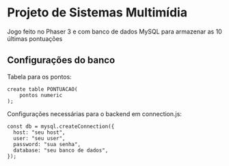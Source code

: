 # Projeto de Sistemas Multimídia
Jogo feito no Phaser 3 e com banco de dados MySQL para armazenar as 10 últimas pontuações

## Configurações do banco

Tabela para os pontos:
```
create table PONTUACAO(
	pontos numeric
);
```

Configurações necessárias para o backend em connection.js:
```
const db = mysql.createConnection({
  host: "seu host",
  user: "seu user",
  password: "sua senha",
  database: "seu banco de dados",
});
```
